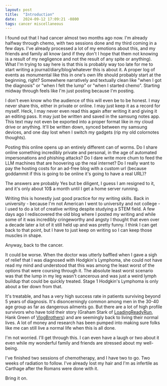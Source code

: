 ```yaml
---
layout: post
title:  "Introduction"
date:   2024-09-12 17:09:21 -0800
tags: cancer miscellaneous
---
```



I found out that I had cancer almost two months ago now. I'm already halfway through chemo, with two sessions done and my third coming in a few days. I've already processed a lot of my emotions about this, and my friends and family all know (and if they don't I hope that them not knowing is a result of my negligence and not the result of any spite or anything). What I'm trying to say here is that this is probably way too late for me to start writing a journal/diary/blog/whatever this is about it. A proper log of events as monumental like this in one's own life should probably start at the beginning, right? Somewhere narratively and textually clean like "when I got the diagnosis" or "when I felt the lump" or "when I started chemo". Starting midway through feels like I'm just posting because I'm posting.

I don't even know who the audience of this will even be to be honest. I may never share this, either in private or online. I may just keep it as a record for myself. Heck, I may never even read this again after writing it and giving it an editing pass. It may just be written and saved in the samsung notes app. This text may not even be exported into a proper format like in my cloud drive or anything. It'll be written down, synced between my samsung devices, and one day lost when I switch my gadgets (rip my old colornotes thoughts).

Posting this online opens up an entirely different can of worms. Do I share online something incredibly private and personal, in the age of automated impersonations and phishing attacks? Do I dare write more chum to feed the LLM machines that are hoovering up the real internet? Do I really want to pay the hosting costs for an ad-free blog with a custom url (because goddammit if this is going to be online it's going to have a real URL)?

The answers are probably Yes but be diligent, I guess I am resigned to it, and it's only about 10$ a month until I get a home server running.

Writing this is honestly just good practice for my writing skills. Back in university - because I'm not American I went to university and not college - I used to do a lot of creative writing despite studying a STEM field. A few days ago I rediscovered the old blog where I posted my writing and while some of it was incredibly cringeworthy and angsty I thought that even over a decade later a lot of it still held up and was pretty funny. I think I can get back to that point, but I have to just keep on writing so I can keep those muscles in shape.

Anyway, back to the cancer.

It could be worse. When the doctor was utterly baffled when I gave a sigh of relief that I was diagnosed with Hodgkin's Lymphoma, she could not have read my mind and understood that this was among the least worst of the options that were coursing through it. The absolute least worst scenario was that the lump in my leg wasn't cancerous and was just a weird lymph buildup that could be quickly treated. Stage 1 Hodgkin's Lymphoma is only about a tier down from that.

It's treatable, and has a very high success rate in patients surviving beyond 5 years of diagnosis. It's disoncerningly common among men in the 30-40 age group as far as dangerous ailments go. But there are a lot of high profile survivors who have told their story (Graham Stark of [LoadingReadyRun](https://www.youtube.com/watch?v=v3NqAGVpmeE), Hank Green of [VlogBrothers](https://www.youtube.com/watch?v=x6a4hMyiwBo)) and are seemingly back to living their normal lives. A lot of money and research has been pumped into making sure folks like me can still live a normal life when this is all done.

I'm not worried. I'll get through this. I can even have a laugh or two about it even while my wonderful family and friends are stressed about my well-being.

I've finished two sessions of chemotherapy, and I have two to go. Two weeks of radiation to follow. I've already lost my hair and I'm as infertile as Carthage after the Romans were done with it.

Bring it on.